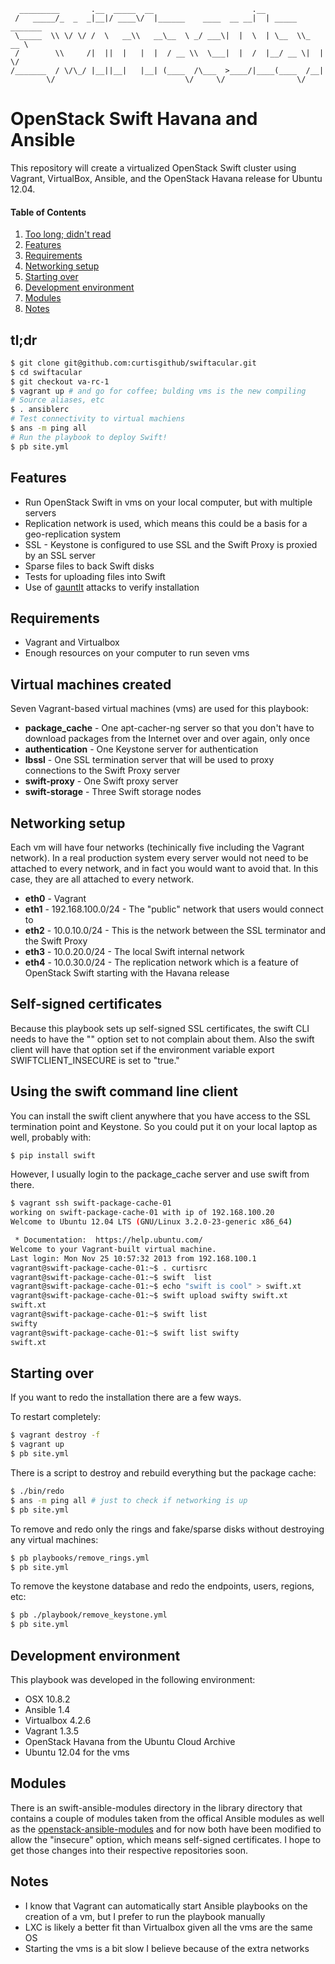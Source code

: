 ```
  _________       .__  _____  __                      .__                
 /   _____/_  _  _|__|/ ____\/  |______    ____  __ __|  | _____ _______ 
 \_____  \\ \/ \/ /  \   __\\   __\__  \ _/ ___\|  |  \  | \__  \\_  __ \
 /        \\     /|  ||  |   |  |  / __ \\  \___|  |  /  |__/ __ \|  | \/
/_______  / \/\_/ |__||__|   |__| (____  /\___  >____/|____(____  /__|   
        \/                             \/     \/                \/       
```

# OpenStack Swift Havana and Ansible

This repository will create a virtualized OpenStack Swift cluster using Vagrant, VirtualBox, Ansible, and the OpenStack Havana release for Ubuntu 12.04.

#### Table of Contents

1. [Too long; didn't read](#tldr)
2. [Features](#features)
3. [Requirements](#requirements)
4. [Networking setup](#networking-setup)
5. [Starting over](#starting-over)
6. [Development environment](#development-environment)
7. [Modules](#modules)
8. [Notes](#notes)

## tl;dr

```bash
$ git clone git@github.com:curtisgithub/swiftacular.git
$ cd swiftacular
$ git checkout va-rc-1
$ vagrant up # and go for coffee; bulding vms is the new compiling
# Source aliases, etc
$ . ansiblerc
# Test connectivity to virtual machiens
$ ans -m ping all
# Run the playbook to deploy Swift!
$ pb site.yml
```

## Features

* Run OpenStack Swift in vms on your local computer, but with multiple servers
* Replication network is used, which means this could be a basis for a geo-replication system
* SSL - Keystone is configured to use SSL and the Swift Proxy is proxied by an SSL server
* Sparse files to back Swift disks
* Tests for uploading files into Swift
* Use of [gauntlt](http://gauntlt.org/) attacks to verify installation

## Requirements

* Vagrant and Virtualbox
* Enough resources on your computer to run seven vms

## Virtual machines created

Seven Vagrant-based virtual machines (vms) are used for this playbook:

* __package_cache__ - One apt-cacher-ng server so that you don't have to download packages from the Internet over and over again, only once
* __authentication__ - One Keystone server for authentication
* __lbssl__ - One SSL termination server that will be used to proxy connections to the Swift Proxy server
* __swift-proxy__ - One Swift proxy server
* __swift-storage__ - Three Swift storage nodes

## Networking setup

Each vm will have four networks (techinically five including the Vagrant network). In a real production system every server would not need to be attached to every network, and in fact you would want to avoid that. In this case, they are all attached to every network.

* __eth0__ - Vagrant
* __eth1__ - 192.168.100.0/24 - The "public" network that users would connect to
* __eth2__ - 10.0.10.0/24 - This is the network between the SSL terminator and the Swift Proxy
* __eth3__ - 10.0.20.0/24 - The local Swift internal network
* __eth4__ - 10.0.30.0/24 - The replication network which is a feature of OpenStack Swift starting with the Havana release

## Self-signed certificates

Because this playbook sets up self-signed SSL certificates, the swift CLI needs to have the "" option set to not complain about them. Also the swift client will have that option set if the environment variable export SWIFTCLIENT_INSECURE is set to "true."

## Using the swift command line client

You can install the swift client anywhere that you have access to the SSL termination point and Keystone. So you could put it on your local laptop as well, probably with:

```bash
$ pip install swift
```

However, I usually login to the package_cache server and use swift from there.

```bash
$ vagrant ssh swift-package-cache-01
working on swift-package-cache-01 with ip of 192.168.100.20
Welcome to Ubuntu 12.04 LTS (GNU/Linux 3.2.0-23-generic x86_64)

 * Documentation:  https://help.ubuntu.com/
Welcome to your Vagrant-built virtual machine.
Last login: Mon Nov 25 10:57:32 2013 from 192.168.100.1
vagrant@swift-package-cache-01:~$ . curtisrc 
vagrant@swift-package-cache-01:~$ swift  list
vagrant@swift-package-cache-01:~$ echo "swift is cool" > swift.xt
vagrant@swift-package-cache-01:~$ swift upload swifty swift.xt 
swift.xt
vagrant@swift-package-cache-01:~$ swift list
swifty
vagrant@swift-package-cache-01:~$ swift list swifty
swift.xt
```

## Starting over

If you want to redo the installation there are a few ways. 

To restart completely:

```bash
$ vagrant destroy -f
$ vagrant up
$ pb site.yml
```

There is a script to destroy and rebuild everything but the package cache:

```bash
$ ./bin/redo
$ ans -m ping all # just to check if networking is up
$ pb site.yml
```

To remove and redo only the rings and fake/sparse disks without destroying any virtual machines:

```bash
$ pb playbooks/remove_rings.yml
$ pb site.yml
```

To remove the keystone database and redo the endpoints, users, regions, etc:

```bash
$ pb ./playbook/remove_keystone.yml
$ pb site.yml
```

## Development environment

This playbook was developed in the following environment:

* OSX 10.8.2
* Ansible 1.4
* Virtualbox 4.2.6
* Vagrant 1.3.5
* OpenStack Havana from the Ubuntu Cloud Archive
* Ubuntu 12.04 for the vms

## Modules

There is an swift-ansible-modules directory in the library directory that contains a couple of modules taken from the offical Ansible modules as well as the [openstack-ansible-modules](https://github.com/lorin/openstack-ansible) and for now both have been modified to allow the "insecure" option, which means self-signed certificates. I hope to get those changes into their respective repositories soon.

## Notes

* I know that Vagrant can automatically start Ansible playbooks on the creation of a vm, but I prefer to run the playbook manually
* LXC is likely a better fit than Virtualbox given all the vms are the same OS
* Starting the vms is a bit slow I believe because of the extra networks

